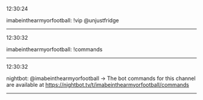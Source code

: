 12:30:24

imabeinthearmyorfootball: !vip @unjustfridge

---

12:30:32

imabeinthearmyorfootball: !commands

---

12:30:32

nightbot: @imabeinthearmyorfootball -> The bot commands for this channel are available at https://nightbot.tv/t/imabeinthearmyorfootball/commands

---

